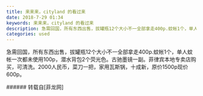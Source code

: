 ```yaml
---
title: 来来来，cityland 的看过来
date: 2018-7-29 01:34
keywords: 来来来，cityland 的看过来
description: 急需回国，所有东西出售，拔罐瓶12个大小不一全部拿走400p.蚊帐1个，单人蚊帐一次都未使用100p，潜水背包2个荧光色。古驰墨镜一副。菲律宾本地专卖店购买，可清洗。2000人民币，菜刀一把，家用瓦斯锅，十成新，原价1500p现价600p。
categories: used
---
```

<td class="t_f" id="postmessage_1565707">

急需回国，所有东西出售，拔罐瓶12个大小不一全部拿走400p.蚊帐1个，单人蚊帐一次都未使用100p，潜水背包2个荧光色。古驰墨镜一副。菲律宾本地专卖店购买，可清洗。2000人民币，菜刀一把，家用瓦斯锅，十成新，原价1500p现价600p。<br/>
</td>
###### 转载自[菲龙网]
